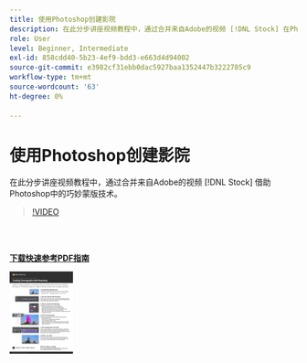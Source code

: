 ```yaml
---
title: 使用Photoshop创建影院
description: 在此分步讲座视频教程中，通过合并来自Adobe的视频 [!DNL Stock] 在Photoshop
role: User
level: Beginner, Intermediate
exl-id: 858cdd40-5b23-4ef9-bdd3-e663d4d94002
source-git-commit: e3982cf31ebb0dac5927baa1352447b3222785c9
workflow-type: tm+mt
source-wordcount: '63'
ht-degree: 0%

---
```


# 使用Photoshop创建影院

在此分步讲座视频教程中，通过合并来自Adobe的视频 [!DNL Stock] 借助Photoshop中的巧妙蒙版技术。

>[!VIDEO](https://video.tv.adobe.com/v/331002?hidetitle=true)

<br> 

[**下载快速参考PDF指南**](../quick-reference/CreatingCinemagraphswithPhotoshop.pdf)

[![快速参考指南第一页的图像](assets/CreatingCinemagraphswithPhotoshopPage1.png)](../quick-reference/CreatingCinemagraphswithPhotoshop.pdf)
